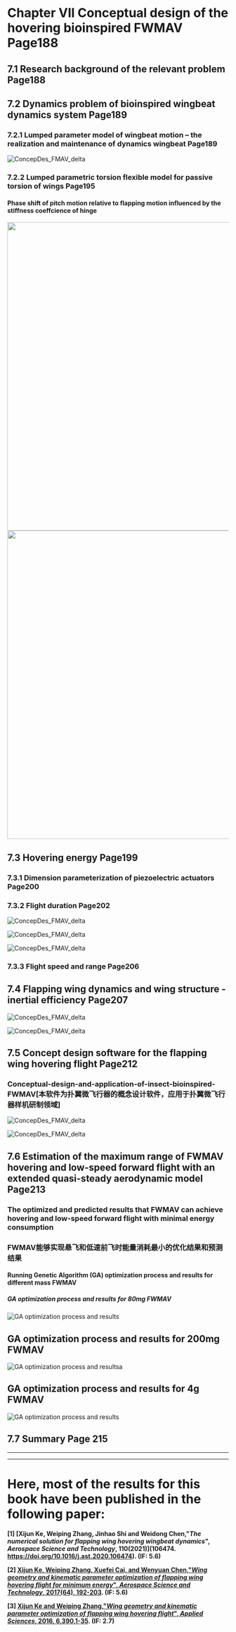 ﻿# Chapter VII Conceptual design of the hovering bioinspired FWMAV									Page188

## 7.1 Research background of the relevant problem											Page188

## 7.2 Dynamics problem of bioinspired wingbeat dynamics system 									Page189

### 7.2.1 Lumped parameter model of wingbeat motion – the realization and maintenance of dynamics wingbeat				Page189

![ConcepDes_FMAV_delta](https://github.com/xijunke/ConcepDes_FMAV_delta/blob/master/pic_png_tif_pdf_eps_bmp/png/%E8%A7%84%E5%AE%9A%E7%9A%84%E8%B0%90%E6%B3%A2%E6%8B%8D%E6%89%93%E8%A7%92%E5%92%8C%E6%89%AD%E8%BD%AC%E8%A7%92_%E5%9C%A8%E4%B8%8D%E5%90%8C%E7%9A%84%E6%94%BB%E8%A7%92alpha_0%E4%B8%8B%E7%9A%84%E9%98%BB%E5%B0%BC%E5%8A%9B%E9%9A%8F%E6%97%A0%E9%87%8F%E7%BA%B2%E6%97%B6%E9%97%B4%E7%9A%84%E5%8F%98%E5%8C%962.png)

### 7.2.2 Lumped parametric torsion flexible model for passive torsion of wings 							Page195

#### Phase shift of pitch motion relative to flapping motion influenced by the stiffness coeffcience of hinge

<div align=center>
<img src="https://github.com/xijunke/phase_shift/blob/master/pic_png_tif_eps_pdf/png/phase_shift_D_Ishihara2.png" width="1200" height="700"/>
</div>
<div align=center>
<img src="https://github.com/xijunke/phase_shift/blob/master/pic_png_tif_eps_pdf/png/Euler_Motion_Eq6_fruitfly_4itemTorq2_1_phaseshift.png" width="1200" height="700"/>
</div>

## 7.3 Hovering energy														 	Page199

### 7.3.1 Dimension parameterization of piezoelectric actuators	   								 	Page200

### 7.3.2 Flight duration													 	Page202

![ConcepDes_FMAV_delta](https://github.com/xijunke/ConcepDes_FMAV_delta/blob/master/pic_png_tif_pdf_eps_bmp/png/%E5%B7%B2%E7%9F%A5%E6%89%91%E7%BF%BC%E5%BE%AE%E9%A3%9E%E8%A1%8C%E5%99%A8%E8%B4%A8%E9%87%8F_%E9%A3%9E%E8%A1%8C%E6%97%B6%E9%95%BF%E5%8F%96%E5%86%B3%E4%BA%8E%E7%BF%85%E8%86%80%E9%95%BF%E5%BA%A6%E7%9A%84%E4%BA%8C%E6%AC%A1%E6%96%B9.png)

![ConcepDes_FMAV_delta](https://github.com/xijunke/ConcepDes_FMAV_delta/blob/master/pic_png_tif_pdf_eps_bmp/png/%E6%9C%80%E5%B0%8F%E7%BF%85%E8%86%80%E9%95%BF%E5%BA%A6%E4%B8%8EFMAV%E8%B4%A8%E9%87%8F%E7%9A%84%E5%85%B3%E7%B3%BB.png)

![ConcepDes_FMAV_delta](https://github.com/xijunke/ConcepDes_FMAV_delta/blob/master/pic_png_tif_pdf_eps_bmp/png/%E6%9C%80%E5%B0%8F%E7%BF%85%E8%86%80%E9%95%BF%E5%BA%A6%E4%B8%8EFMAV%E8%B4%A8%E9%87%8F(%E5%8F%A6%E5%A4%96%E9%99%84%E5%8A%A00_1kg%E8%B4%9F%E8%BD%BD)%E7%9A%84%E5%85%B3%E7%B3%BB.png)

### 7.3.3 Flight speed and range												 	Page206

## 7.4 Flapping wing dynamics and wing structure - inertial efficiency								 	Page207

![ConcepDes_FMAV_delta](https://github.com/xijunke/ConcepDes_FMAV_delta/blob/master/pic_png_tif_pdf_eps_bmp/png/%E7%BF%85%E8%86%80%E6%83%AF%E6%80%A7%E7%BB%93%E6%9E%84%E6%9E%81%E9%99%90%E4%B8%8B%E7%A1%AE%E5%AE%9A%E7%9A%84%E6%9C%80%E5%B0%8F%E7%BF%85%E8%86%80%E9%95%BF%E5%BA%A6%E4%B8%8EFMAV%E8%B4%A8%E9%87%8F%E7%9A%84%E5%85%B3%E7%B3%BB_2.png)

![ConcepDes_FMAV_delta](https://github.com/xijunke/ConcepDes_FMAV_delta/blob/master/pic_png_tif_pdf_eps_bmp/png/%E7%BF%85%E8%86%80%E6%83%AF%E6%80%A7%E7%BB%93%E6%9E%84%E6%9E%81%E9%99%90%E4%B8%8B%E7%A1%AE%E5%AE%9A%E7%9A%84%E6%9C%80%E5%B0%8F%E7%BF%85%E8%86%80%E9%95%BF%E5%BA%A6%E4%B8%8EFMAV%E8%B4%A8%E9%87%8F(%E5%8F%A6%E5%A4%96%E9%99%84%E5%8A%A00_1kg%E8%B4%9F%E8%BD%BD)%E7%9A%84%E5%85%B3%E7%B3%BB_2.png)

## 7.5 Concept design software for the flapping wing hovering flight								 	Page212

### Conceptual-design-and-application-of-insect-bioinspired-FWMAV[本软件为扑翼微飞行器的概念设计软件，应用于扑翼微飞行器样机研制领域]
![ConcepDes_FMAV_delta](https://github.com/xijunke/ConcepDes_FMAV_delta/blob/master/pic_GUI/main_GUI.bmp)

![ConcepDes_FMAV_delta](https://github.com/xijunke/ConcepDes_FMAV_delta/blob/master/pic_GUI/%E8%BD%AF%E4%BB%B6%E7%95%8C%E9%9D%A2-ConcepDes_FMAV_delta.bmp)


## 7.6 Estimation of the maximum range of FWMAV hovering and low-speed forward flight with an extended quasi-steady aerodynamic model	Page213

### The optimized and predicted results that FWMAV can achieve hovering and low-speed forward flight with minimal energy consumption
### FWMAV能够实现悬飞和低速前飞时能量消耗最小的优化结果和预测结果

#### Running Genetic Algorithm (GA) optimization process and results for different mass FWMAV

##### GA optimization process and results for 80mg FWMAV

![GA optimization process and results](https://github.com/xijunke/WGP_WKP_optimization_cruding_range_endurance_cruiseflight/blob/main/20160402_optimal_results_for_80mg_FWMAV/20160402-WingM7_1_10variable_group_flight_range-optimal_results.png)

## GA optimization process and results for 200mg FWMAV

![GA optimization process and resultsa](https://github.com/xijunke/WGP_WKP_optimization_cruding_range_endurance_cruiseflight/blob/main/20160405_optimal_results_for_200mg_FWMAV/20160405-WingM7_1_10variable_group_flight_range-optimal_result.png)

## GA optimization process and results for 4g FWMAV

![GA optimization process and results](https://github.com/xijunke/WGP_WKP_optimization_cruding_range_endurance_cruiseflight/blob/main/20160416_optimal_results_for_4g_FWMAV/20160416-WingM7_1_10variable_group_flight_range-optimal_results_4g.png)


## 7.7 Summary																Page 215
---------------------------------------------------------------------------------------------------------  

---------------------------------------------------------------------------------------------------------   
# Here, most of the results for this book have been published in the following paper:

**[1] [Xijun Ke, Weiping Zhang, Jinhao Shi and Weidong Chen,"*The numerical solution for flapping wing hovering wingbeat dynamics*", ***Aerospace Science and Technology***, 110(2021)](106474. https://doi.org/10.1016/j.ast.2020.106474). (IF: 5.6)**

**[2] [Xijun Ke, Weiping Zhang, Xuefei Cai, and Wenyuan Chen,"*Wing geometry and kinematic parameter optimization of flapping wing hovering flight for minimum energy*", ***Aerospace Science and Technology***, 2017(64), 192-203](https://doi.org/10.1016/j.ast.2017.01.019). (IF: 5.6)**

**[3] [Xijun Ke and Weiping Zhang,"*Wing geometry and kinematic parameter optimization of flapping wing hovering flight*", ***Applied Sciences***, 2016, 6,390,1-35](https://doi.org/10.3390/app6120390). (IF: 2.7)**